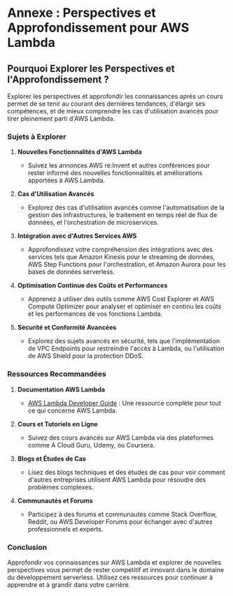 # Annexe : Perspectives et Approfondissement pour AWS Lambda

## Pourquoi Explorer les Perspectives et l'Approfondissement ?

Explorer les perspectives et approfondir les connaissances après un cours permet de se tenir au courant des dernières tendances, d'élargir ses compétences, et de mieux comprendre les cas d'utilisation avancés pour tirer pleinement parti d'AWS Lambda.

### Sujets à Explorer

1. **Nouvelles Fonctionnalités d'AWS Lambda**
   - Suivez les annonces AWS re:Invent et autres conférences pour rester informé des nouvelles fonctionnalités et améliorations apportées à AWS Lambda.

2. **Cas d'Utilisation Avancés**
   - Explorez des cas d'utilisation avancés comme l'automatisation de la gestion des infrastructures, le traitement en temps réel de flux de données, et l'orchestration de microservices.

3. **Intégration avec d'Autres Services AWS**
   - Approfondissez votre compréhension des intégrations avec des services tels que Amazon Kinesis pour le streaming de données, AWS Step Functions pour l'orchestration, et Amazon Aurora pour les bases de données serverless.

4. **Optimisation Continue des Coûts et Performances**
   - Apprenez à utiliser des outils comme AWS Cost Explorer et AWS Compute Optimizer pour analyser et optimiser en continu les coûts et les performances de vos fonctions Lambda.

5. **Sécurité et Conformité Avancées**
   - Explorez des sujets avancés en sécurité, tels que l'implémentation de VPC Endpoints pour restreindre l'accès à Lambda, ou l'utilisation de AWS Shield pour la protection DDoS.

### Ressources Recommandées

1. **Documentation AWS Lambda**
   - [AWS Lambda Developer Guide](https://docs.aws.amazon.com/lambda/latest/dg/welcome.html) : Une ressource complète pour tout ce qui concerne AWS Lambda.

2. **Cours et Tutoriels en Ligne**
   - Suivez des cours avancés sur AWS Lambda via des plateformes comme A Cloud Guru, Udemy, ou Coursera.

3. **Blogs et Études de Cas**
   - Lisez des blogs techniques et des études de cas pour voir comment d'autres entreprises utilisent AWS Lambda pour résoudre des problèmes complexes.

4. **Communautés et Forums**
   - Participez à des forums et communautés comme Stack Overflow, Reddit, ou AWS Developer Forums pour échanger avec d'autres professionnels et experts.

### Conclusion

Approfondir vos connaissances sur AWS Lambda et explorer de nouvelles perspectives vous permet de rester compétitif et innovant dans le domaine du développement serverless. Utilisez ces ressources pour continuer à apprendre et à grandir dans votre carrière.

